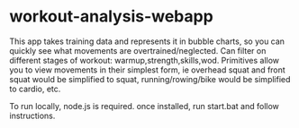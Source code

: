 # workout-analysis-webapp
This app takes training data and represents it in bubble charts, so you can quickly see what movements are overtrained/neglected.
Can filter on different stages of workout: warmup,strength,skills,wod.
Primitives allow you to view movements in their simplest form, ie overhead squat and front squat would be simplified to squat, running/rowing/bike would be simplified to cardio, etc.

To run locally, node.js is required. once installed, run start.bat and follow instructions.
